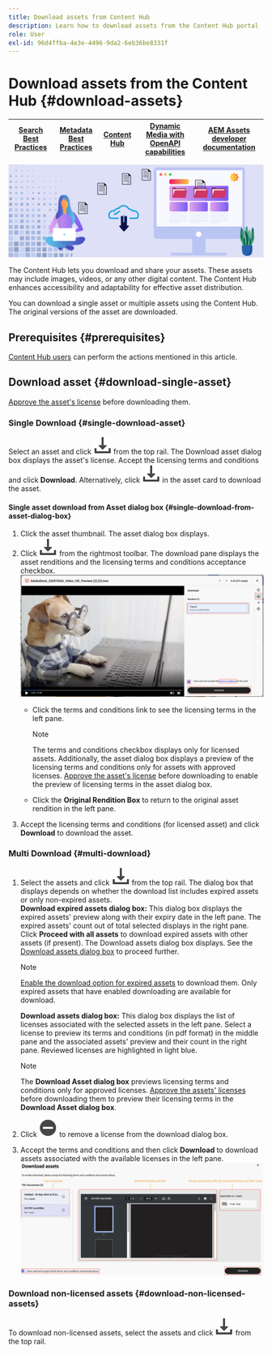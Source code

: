 ```yaml
---
title: Download assets from Content Hub
description: Learn how to download assets from the Content Hub portal
role: User
exl-id: 96d4ffba-4e3e-4496-9da2-6eb36be8331f
---
```

# Download assets from the Content Hub {#download-assets}

| [Search Best Practices](/help/assets/search-best-practices.md) |[Metadata Best Practices](/help/assets/metadata-best-practices.md)|[Content Hub](/help/assets/product-overview.md)|[Dynamic Media with OpenAPI capabilities](/help/assets/dynamic-media-open-apis-overview.md)|[AEM Assets developer documentation](https://developer.adobe.com/experience-cloud/experience-manager-apis/)|
| ------------- | --------------------------- |---------|----|-----|

<!-- ![Download assets](assets/download-asset.jpg) -->
![Download assets](assets/download-asset-genstudio.jpeg)

The Content Hub lets you download and share your assets. These assets may include images, videos, or any other digital content. The Content Hub enhances accessibility and adaptability for effective asset distribution.  

You can download a single asset or multiple assets using the Content Hub. The original versions of the asset are downloaded.

## Prerequisites {#prerequisites}

[Content Hub users](deploy-content-hub.md#onboard-content-hub-users) can perform the actions mentioned in this article.

## Download asset {#download-single-asset} 

[Approve the asset's license](/help/assets/approve-assets-content-hub.md) before downloading them.

### Single Download {#single-download-asset} 

Select an asset and click ![download](/help/assets/assets/download-icon.svg) from the top rail. The Download asset dialog box displays the asset's license. Accept the licensing terms and conditions and click **Download**.
Alternatively, click ![download](/help/assets/assets/download-icon.svg) in the asset card to download the asset.

#### Single asset download from Asset dialog box {#single-download-from-asset-dialog-box}

1. Click the asset thumbnail. The asset dialog box displays.
1. Click ![download](/help/assets/assets/download-icon.svg) from the rightmost toolbar. The download pane displays the asset renditions and the licensing terms and conditions acceptance checkbox.
![single-download-dialog-box](/help/assets/assets/asset-dialog-box-for-single-download.png)
   * Click the terms and conditions link to see the licensing terms in the left pane.

        >[!NOTE]
        >
        >The terms and conditions checkbox displays only for licensed assets. Additionally, the asset dialog box displays a preview of the licensing terms and conditions only for assets with approved licenses. [Approve the asset's license](/help/assets/approve-assets-content-hub.md) before downloading to enable the preview of licensing terms in the asset dialog box.

   * Click the **Original Rendition Box** to return to the original asset rendition in the left pane.
1. Accept the licensing terms and conditions (for licensed asset) and click **Download** to download the asset.

### Multi Download {#multi-download} 

1. Select the assets and click ![download](/help/assets/assets/download-icon.svg) from the top rail. The dialog box that displays depends on whether the download list includes expired assets or only non-expired assets. <br/>
**Download expired assets dialog box:** This dialog box displays the expired assets' preview along with their expiry date in the left pane. The expired assets' count out of total selected displays in the right pane. Click **Proceed with all assets** to download expired assets with other assets (if present). The Download assets dialog box displays. See the [Download assets dialog box](#Download-asset-dialog-box) to proceed further.
    
    >[!NOTE]
    >
    >[Enable the download option for expired assets](/help/assets/configure-content-hub-ui-options.md#expired-assets-content-hub) to download them. Only expired assets that have enabled downloading are available for download.

   <a id="Download-asset-dialog-box"></a> **Download assets dialog box:** This dialog box displays the list of licenses associated with the selected assets in the left pane. Select a license to preview its terms and conditions (in pdf format) in the middle pane and the associated assets' preview and their count in the right pane. Reviewed licenses are highlighted in light blue.

    >[!NOTE]
    >
    > The **Download Asset dialog box** previews licensing terms and conditions only for approved licenses. [Approve the assets' licenses](/help/assets/approve-assets-content-hub.md) before downloading them to preview their licensing terms in the **Download Asset dialog box**.

1. Click  ![remove-icon](/help/assets/assets/remove-icon.svg) to remove a license from the download dialog box. 

1. Accept the terms and conditions and then click **Download** to download assets associated with the available licenses in the left pane.
![download-multiple-license](/help/assets/assets/download-multiple-license.png)

### Download non-licensed assets {#download-non-licensed-assets}

 To download non-licensed assets, select the assets and click ![download](/help/assets/assets/download-icon.svg) from the top rail.

    





